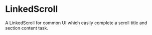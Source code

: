 # LinkedScroll
A LinkedScroll for common UI which easily complete a scroll title and section content task.
